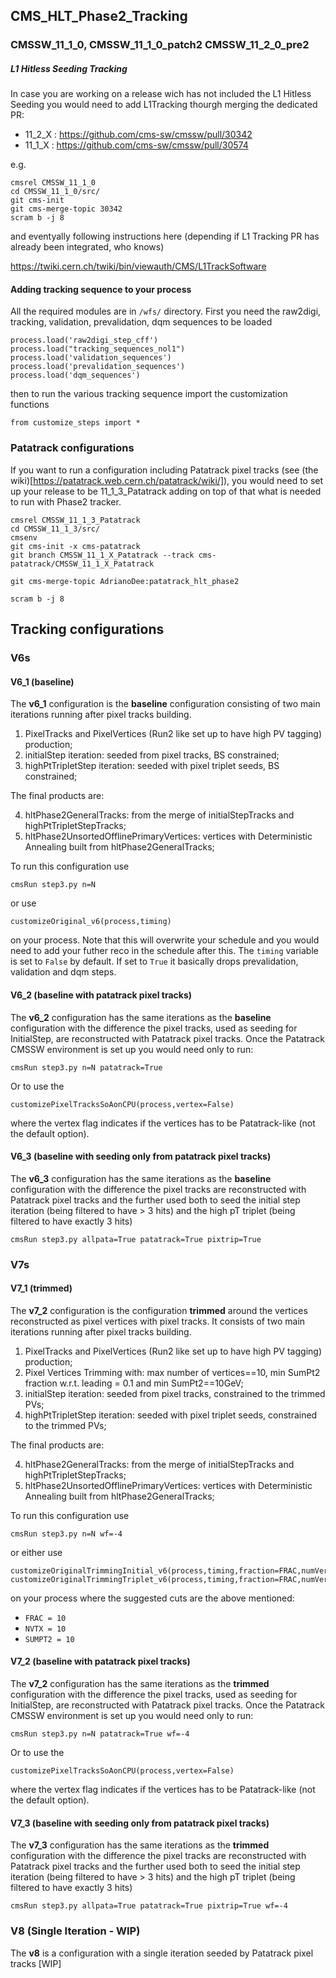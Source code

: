 ## CMS_HLT_Phase2_Tracking 

### CMSSW_11_1_0, CMSSW_11_1_0_patch2 CMSSW_11_2_0_pre2

##### L1 Hitless Seeding Tracking 
In case you are working on a release wich has not included the L1 Hitless Seeding you would need to add L1Tracking thourgh merging the dedicated PR:

- 11_2_X : https://github.com/cms-sw/cmssw/pull/30342 
- 11_1_X : https://github.com/cms-sw/cmssw/pull/30574

e.g.
```
cmsrel CMSSW_11_1_0
cd CMSSW_11_1_0/src/
git cms-init
git cms-merge-topic 30342
scram b -j 8
```

and eventyally following instructions here (depending if L1 Tracking PR has already been integrated, who knows)

https://twiki.cern.ch/twiki/bin/viewauth/CMS/L1TrackSoftware


#### Adding tracking sequence to your process

All the required modules are in `/wfs/` directory. First you need the raw2digi, tracking, validation, prevalidation, dqm sequences to be loaded
```
process.load('raw2digi_step_cff')
process.load("tracking_sequences_nol1")
process.load('validation_sequences')
process.load('prevalidation_sequences')
process.load('dqm_sequences')
```

then to run the various tracking sequence import the customization functions

```from customize_steps import *```

### Patatrack configurations

If you want to run a configuration including Patatrack pixel tracks (see (the wiki)[https://patatrack.web.cern.ch/patatrack/wiki/]), you would need to set up your release to be 11_1_3_Patatrack adding on top of that what is needed to run with Phase2 tracker.

```
cmsrel CMSSW_11_1_3_Patatrack
cd CMSSW_11_1_3/src/
cmsenv
git cms-init -x cms-patatrack
git branch CMSSW_11_1_X_Patatrack --track cms-patatrack/CMSSW_11_1_X_Patatrack

git cms-merge-topic AdrianoDee:patatrack_hlt_phase2

scram b -j 8
```


## Tracking configurations

### V6s

#### V6_1 (baseline)

The __v6_1__ configuration is the __baseline__ configuration consisting of two main iterations running after pixel tracks building.

1. PixelTracks and PixelVertices (Run2 like set up to have high PV tagging) production; 
2. initialStep iteration: seeded from pixel tracks, BS constrained; 
3. highPtTripletStep iteration: seeded with pixel triplet seeds, BS constrained; 

The final products are:

4. hltPhase2GeneralTracks: from the merge of initialStepTracks and highPtTripletStepTracks;
5. hltPhase2UnsortedOfflinePrimaryVertices: vertices with Deterministic Annealing built from hltPhase2GeneralTracks;

To run this configuration use

```cmsRun step3.py n=N ```

or use

```customizeOriginal_v6(process,timing)```

on your process. Note that this will overwrite your schedule and you would need to add your futher reco in the schedule after this. The `timing` variable is set to `False` by default. If set to `True` it basically drops prevalidation, validation and dqm steps.

#### V6_2 (baseline with patatrack pixel tracks)

The __v6_2__ configuration has the same iterations as the __baseline__ configuration with the difference the pixel tracks, used as seeding for InitialStep, are reconstructed with Patatrack pixel tracks. Once the Patatrack CMSSW environment is set up you would need only to run:

```cmsRun step3.py n=N patatrack=True```

Or to use the 

```customizePixelTracksSoAonCPU(process,vertex=False)```

where the vertex flag indicates if the vertices has to be Patatrack-like (not the default option).

#### V6_3 (baseline with seeding only from patatrack pixel tracks)

The __v6_3__ configuration has the same iterations as the __baseline__ configuration with the difference the pixel tracks are reconstructed with Patatrack pixel tracks and the further used both to seed the initial step iteration (being filtered to have > 3 hits) and the high pT triplet (being filtered to have exactly 3 hits)

```cmsRun step3.py allpata=True patatrack=True pixtrip=True```

### V7s

#### V7_1 (trimmed)

The __v7_2__ configuration is the configuration __trimmed__ around the vertices reconstructed as pixel vertices with pixel tracks. It consists of two main iterations running after pixel tracks building.

1. PixelTracks and PixelVertices (Run2 like set up to have high PV tagging) production; 
2. Pixel Vertices Trimming with: max number of vertices==10, min SumPt2 fraction w.r.t. leading = 0.1 and min SumPt2==10GeV;
2. initialStep iteration: seeded from pixel tracks, constrained to the trimmed PVs; 
3. highPtTripletStep iteration: seeded with pixel triplet seeds, constrained to the trimmed PVs; 

The final products are:

4. hltPhase2GeneralTracks: from the merge of initialStepTracks and highPtTripletStepTracks;
5. hltPhase2UnsortedOfflinePrimaryVertices: vertices with Deterministic Annealing built from hltPhase2GeneralTracks;

To run this configuration use

```cmsRun step3.py n=N wf=-4```

or either use 

```
customizeOriginalTrimmingInitial_v6(process,timing,fraction=FRAC,numVertex=NVTX,minSumPt2=SUMPT2)
customizeOriginalTrimmingTriplet_v6(process,timing,fraction=FRAC,numVertex=NVTX,minSumPt2=SUMPT2)
```

on your process where the suggested cuts are the above mentioned:

- `FRAC = 10` 
- `NVTX = 10`
- `SUMPT2 = 10`


#### V7_2 (baseline with patatrack pixel tracks)

The __v7_2__ configuration has the same iterations as the __trimmed__ configuration with the difference the pixel tracks, used as seeding for InitialStep, are reconstructed with Patatrack pixel tracks. Once the Patatrack CMSSW environment is set up you would need only to run:

```cmsRun step3.py n=N patatrack=True wf=-4```

Or to use the 

```customizePixelTracksSoAonCPU(process,vertex=False)```

where the vertex flag indicates if the vertices has to be Patatrack-like (not the default option).

#### V7_3 (baseline with seeding only from patatrack pixel tracks)

The __v7_3__ configuration has the same iterations as the __trimmed__ configuration with the difference the pixel tracks are reconstructed with Patatrack pixel tracks and the further used both to seed the initial step iteration (being filtered to have > 3 hits) and the high pT triplet (being filtered to have exactly 3 hits)

```cmsRun step3.py allpata=True patatrack=True pixtrip=True wf=-4```

### V8 (Single Iteration - WIP)

The __v8__ is a configuration with a single iteration seeded by Patatrack pixel tracks [WIP]



